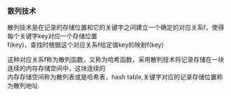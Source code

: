 ### 散列技术   
散列技术是在记录的存储位置和它的关键字之间建立一个确定的对应关系f，使得每个关键字key对应一个存储位置  
f(key)，查找时根据这个对应关系f给定值key的映射f(key)  

这种对应关系f称为散列函数，又称为哈希函数，采用散列技术将记录存储在一块连续的内存存储空间中，这块连续的  
内存存储空间称为散列表或是哈希表，hash table,关键字对应的记录存储位置称为散列地址.   

